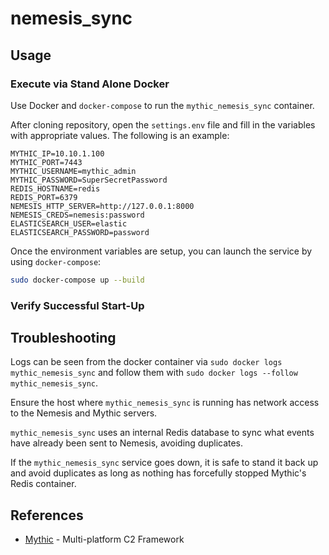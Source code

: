 # nemesis_sync

## Usage

### Execute via Stand Alone Docker

Use Docker and `docker-compose` to run the `mythic_nemesis_sync` container.

After cloning repository, open the `settings.env` file and fill in the variables with appropriate values. The following is an example:

``` text
MYTHIC_IP=10.10.1.100
MYTHIC_PORT=7443
MYTHIC_USERNAME=mythic_admin
MYTHIC_PASSWORD=SuperSecretPassword
REDIS_HOSTNAME=redis
REDIS_PORT=6379
NEMESIS_HTTP_SERVER=http://127.0.0.1:8000
NEMESIS_CREDS=nemesis:password
ELASTICSEARCH_USER=elastic
ELASTICSEARCH_PASSWORD=password
```

Once the environment variables are setup, you can launch the service by using `docker-compose`:

``` bash
sudo docker-compose up --build
```

### Verify Successful Start-Up


## Troubleshooting

Logs can be seen from the docker container via `sudo docker logs mythic_nemesis_sync` and follow them with `sudo docker logs --follow mythic_nemesis_sync`.

Ensure the host where `mythic_nemesis_sync` is running has network access to the Nemesis and Mythic servers.

`mythic_nemesis_sync` uses an internal Redis database to sync what events have already been sent to Nemesis, avoiding duplicates.

If the `mythic_nemesis_sync` service goes down, it is safe to stand it back up and avoid duplicates as long as nothing has forcefully stopped Mythic's Redis container.

## References

- [Mythic](https://github.com/its-a-feature/Mythic) - Multi-platform C2 Framework
